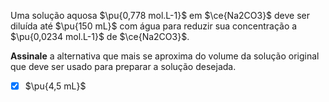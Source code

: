 Uma solução aquosa $\pu{0,778 mol.L-1}$ em $\ce{Na2CO3}$ deve ser diluída até $\pu{150 mL}$ com água para reduzir sua concentração a $\pu{0,0234 mol.L-1}$ de $\ce{Na2CO3}$.

**Assinale** a alternativa que mais se aproxima do volume da solução original que deve ser usado para preparar a solução desejada.

- [x] $\pu{4,5 mL}$

